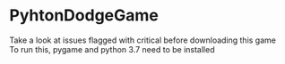 # PyhtonDodgeGame  
Take a look at issues flagged with critical before downloading this game  
To run this, pygame and python 3.7 need to be installed
